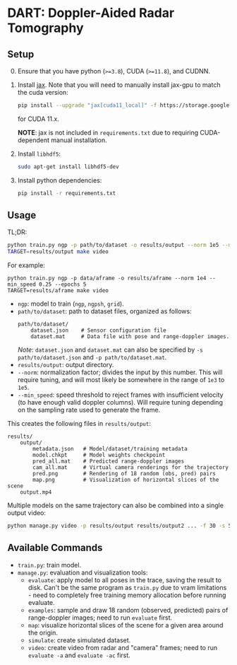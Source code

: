 # DART: Doppler-Aided Radar Tomography

## Setup

0. Ensure that you have python (`>=3.8`), CUDA (`>=11.8`), and CUDNN.

1. Install [jax](https://github.com/google/jax). Note that you will need to manually install jax-gpu to match the cuda version:
    ```sh
    pip install --upgrade "jax[cuda11_local]" -f https://storage.googleapis.com/jax-releases/jax_cuda_releases.html
    ```
    for CUDA 11.x.

    **NOTE**: jax is not included in `requirements.txt` due to requiring CUDA-dependent manual installation.

2. Install `libhdf5`:
    ```sh
    sudo apt-get install libhdf5-dev
    ```

3. Install python dependencies:

    ```sh
    pip install -r requirements.txt
    ```

## Usage

TL;DR:
```sh
python train.py ngp -p path/to/dataset -o results/output --norm 1e5 --min_speed 0.25 --epochs 5
TARGET=results/output make video
```

For example:
```
python train.py ngp -p data/aframe -o results/aframe --norm 1e4 --min_speed 0.25 --epochs 5
TARGET=results/aframe make video
```

- `ngp`: model to train (`ngp`, `ngpsh`, `grid`).
- `path/to/dataset`: path to dataset files, organized as follows:
    ```
    path/to/dataset/
        dataset.json    # Sensor configuration file
        dataset.mat     # Data file with pose and range-doppler images.
    ```
    *Note*: `dataset.json` and `dataset.mat` can also be specified by `-s path/to/dataset.json` and `-p path/to/dataset.mat`.
- `results/output`: output directory.
- `--norm`: normalization factor; divides the input by this number. This will require tuning, and will most likely be somewhere in the range of `1e3` to `1e5`.
- `--min_speed`: speed threshold to reject frames with insufficient velocity (to have enough valid doppler columns). Will require tuning depending on the sampling rate used to generate the frame.

This creates the following files in `results/output`:
```
results/
    output/
        metadata.json   # Model/dataset/training metadata
        model.chkpt     # Model weights checkpoint
        pred_all.mat    # Predicted range-doppler images
        cam_all.mat     # Virtual camera renderings for the trajectory
        pred.png        # Rendering of 18 random (obs, pred) pairs
        map.png         # Visualization of horizontal slices of the scene
    output.mp4
```

Multiple models on the same trajectory can also be combined into a single output video:
```sh
python manage.py video -p results/output results/output2 ... -f 30 -s 512 -o results/video.mp4
```

## Available Commands

- `train.py`: train model.
- `manage.py`: evaluation and visualization tools:
    - `evaluate`: apply model to all poses in the trace, saving the result to disk. Can't be the same program as `train.py` due to vram limitations - need to completely free training memory allocation before running evaluate.
    - `examples`: sample and draw 18 random (observed, predicted) pairs of range-doppler images; need to run `evaluate` first.
    - `map`: visualize horizontal slices of the scene for a given area around the origin.
    - `simulate`: create simulated dataset.
    - `video`: create video from radar and "camera" frames; need to run `evaluate -a` and `evaluate -ac` first.
